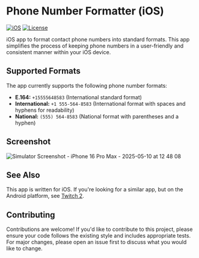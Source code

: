 # Phone Number Formatter (iOS)

[![iOS](https://img.shields.io/badge/iOS-16.0+-blue.svg)](https://developer.apple.com/ios/)
[![License](https://img.shields.io/badge/License-MIT-green.svg)](LICENSE)

iOS app to format contact phone numbers into standard formats. This app simplifies the process
of keeping phone numbers in a user-friendly and consistent manner within your iOS device.

## Supported Formats

The app currently supports the following phone number formats:

* **E.164:** `+15555648583` (International standard format)
* **International:** `+1 555-564-8583` (International format with spaces and hyphens for readability)
* **National:** `(555) 564-8583` (National format with parentheses and a hyphen)

## Screenshot

![Simulator Screenshot - iPhone 16 Pro Max - 2025-05-10 at 12 48 08](https://github.com/user-attachments/assets/71226576-784d-422f-98d7-dc917f429208)

## See Also

This app is written for iOS. If you're looking for a similar app, but on the Android platform, see
[Twitch 2](https://play.google.com/store/apps/details?id=twitch.angelandroidapps.cnf2&hl=en_US).

## Contributing

Contributions are welcome! If you'd like to contribute to this project, please ensure your code
follows the existing style and includes appropriate tests. For major changes, please open an issue
first to discuss what you would like to change.
